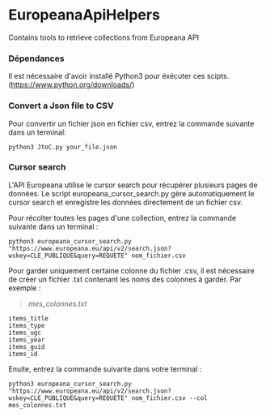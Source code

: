 # EuropeanaApiHelpers
Contains tools to retrieve collections from Europeana API


### Dépendances
Il est nécessaire d'avoir installé Python3 pour éxécuter ces scipts. (https://www.python.org/downloads/)


### Convert a Json file to CSV
Pour convertir un fichier json en fichier csv, entrez la commande suivante dans un terminal:

```
python3 JtoC.py your_file.json
```


### Cursor search
L'API Europeana utilise le cursor search pour récupérer plusieurs pages de données. Le script europeana_cursor_search.py gère automatiquement le cursor search et enregistre les données directement de un fichier csv.

Pour récolter toutes les pages d'une collection, entrez la commande suivante dans un terminal :

```
python3 europeana_cursor_search.py "https://www.europeana.eu/api/v2/search.json?wskey=CLE_PUBLIQUE&query=REQUETE" nom_fichier.csv
```

Pour garder uniquement certaine colonne du fichier .csv, il est nécessaire de créer un fichier .txt contenant les noms des colonnes à garder. Par exemple :
> *mes_colonnes.txt*
```
items_title
items_type
items_ugc
items_year
items_guid
items_id
```

Enuite, entrez la commande suivante dans votre terminal : 
```
python3 europeana_cursor_search.py "https://www.europeana.eu/api/v2/search.json?wskey=CLE_PUBLIQUE&query=REQUETE" nom_fichier.csv --col mes_colonnes.txt
```

